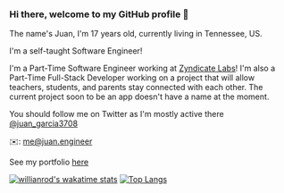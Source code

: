 ### Hi there, welcome to my GitHub profile 👋

The name's Juan, I'm 17 years old, currently living in Tennessee, US.

I'm a self-taught Software Engineer!

I'm a Part-Time Software Engineer working at [Zyndicate Labs](https://www.zyndicate.app)! I'm also a Part-Time Full-Stack Developer working on a project that will allow teachers, students, and parents stay connected with each other. The current project soon to be an app doesn't have a name at the moment. 

You should follow me on Twitter as I'm mostly active there 
[@juan_garcia3708](https://twitter.com/juan_garcia3708)

✉️: me@juan.engineer 


See my portfolio [here](https://juan.engineer)

[![willianrod's wakatime stats](https://github-readme-stats.vercel.app/api/wakatime?username=fangskillz)](https://github.com/anuraghazra/github-readme-stats)
[![Top Langs](https://github-readme-stats.vercel.app/api/top-langs/?username=fangskillz&langs_count=8)](https://github.com/anuraghazra/github-readme-stats)

